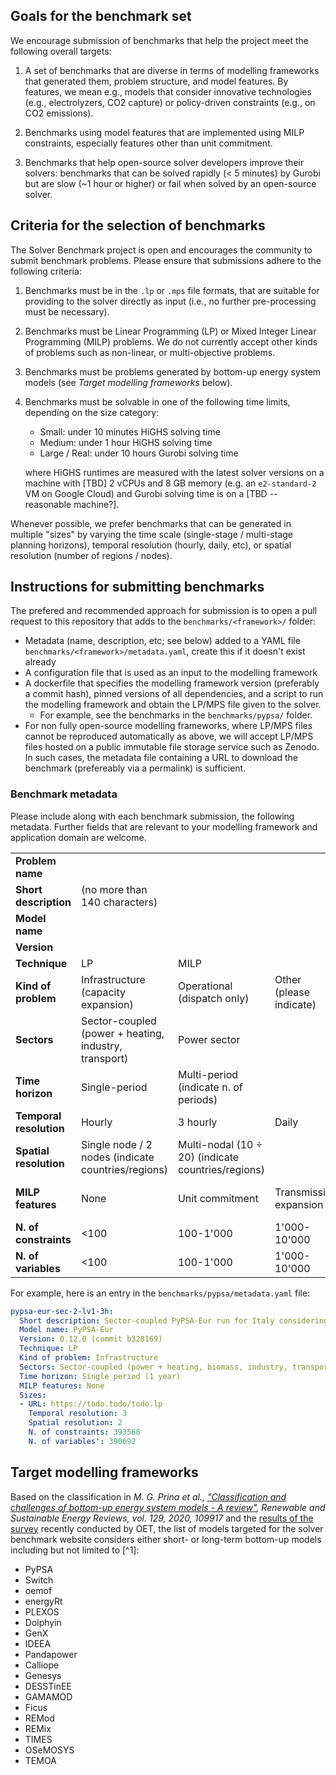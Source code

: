 ## Goals for the benchmark set

We encourage submission of benchmarks that help the project meet the following overall targets:

1. A set of benchmarks that are diverse in terms of modelling frameworks that generated them, problem structure, and model features. By features, we mean e.g., models that consider innovative technologies (e.g., electrolyzers, CO2
capture) or policy-driven constraints (e.g., on CO2 emissions).

1. Benchmarks using model features that are implemented using MILP constraints, especially features other than unit commitment.

1. Benchmarks that help open-source solver developers improve their solvers: benchmarks that can be solved rapidly (< 5 minutes) by Gurobi but are slow (~1 hour or higher) or fail when solved by an open-source solver.

## Criteria for the selection of benchmarks

The Solver Benchmark project is open and encourages the community to submit benchmark problems. Please ensure that submissions adhere to the following criteria:

1. Benchmarks must be in the `.lp` or `.mps` file formats, that are suitable for providing to the solver directly as input (i.e., no further pre-processing must be necessary).

1. Benchmarks must be Linear Programming (LP) or Mixed Integer Linear Programming (MILP) problems. We do not currently accept other kinds of problems such as non-linear, or multi-objective problems.

1. Benchmarks must be problems generated by bottom-up energy system models (see *Target modelling frameworks* below).

1. Benchmarks must be solvable in one of the following time limits, depending on the size category:
    - Small: under 10 minutes HiGHS solving time
    - Medium: under 1 hour HiGHS solving time
    - Large / Real: under 10 hours Gurobi solving time

    where HiGHS runtimes are measured with the latest solver versions on a machine with [TBD] 2 vCPUs and 8 GB memory (e.g. an `e2-standard-2` VM on Google Cloud) and Gurobi solving time is on a [TBD -- reasonable machine?].

Whenever possible, we prefer benchmarks that can be generated in multiple "sizes" by varying the time scale (single-stage / multi-stage planning horizons), temporal resolution (hourly, daily, etc), or spatial resolution (number of regions / nodes).

## Instructions for submitting benchmarks

The prefered and recommended approach for submission is to open a pull request to this repository that adds to the `benchmarks/<framework>/` folder:
- Metadata (name, description, etc; see below) added to a YAML file `benchmarks/<framework>/metadata.yaml`, create this if it doesn't exist already
- A configuration file that is used as an input to the modelling framework
- A dockerfile that specifies the modelling framework version (preferably a commit hash), pinned versions of all dependencies, and a script to run the modelling framework and obtain the LP/MPS file given to the solver.
    - For example, see the benchmarks in the `benchmarks/pypsa/` folder.
- For non fully open-source modelling frameworks, where LP/MPS files cannot be reproduced automatically as above, we will accept LP/MPS files hosted on a public immutable file storage service such as Zenodo. In such cases, the metadata file containing a URL to download the benchmark (prefereably via a permalink) is sufficient.

### Benchmark metadata

Please include along with each benchmark submission, the following metadata. Further fields that are relevant to your modelling framework and application domain are welcome.

||||||||
| -- | -- | -- | -- | -- | -- | -- |
| **Problem name** |
| **Short description** | (no more than 140 characters) |
| **Model name** |
| **Version** |
| **Technique** | LP | MILP |
| **Kind of problem** | Infrastructure (capacity expansion) | Operational (dispatch only) | Other (please indicate) |
| **Sectors** | Sector-coupled (power + heating, industry, transport) | Power sector |
| **Time horizon** | Single-period | Multi-period (indicate n. of periods) |
| **Temporal resolution** | Hourly | 3 hourly | Daily | Yearly |
| **Spatial resolution** | Single node / 2 nodes (indicate countries/regions) | Multi-nodal (10 $\div$ 20) (indicate countries/regions) |
| **MILP features** | None | Unit commitment | Transmission expansion | Other (please indicate) |
| **N. of constraints** | <100| 100-1'000| 1'000-10'000| 10'000-100'000| 100'000-1'000'000 | 1'000'000-10'000'000 |
| **N. of variables** | <100| 100-1'000| 1'000-10'000| 10'000-100'000| 100'000-1'000'000 | 1'000'000-10'000'000 |

For example, here is an entry in the `benchmarks/pypsa/metadata.yaml` file:

```yaml
pypsa-eur-sec-2-lv1-3h:
  Short description: Sector-coupled PyPSA-Eur run for Italy considering 2050 as single planning horizon (LP, lot of variables, strongly intermeshed constraints)
  Model name: PyPSA-Eur
  Version: 0.12.0 (commit b328169)
  Technique: LP
  Kind of problem: Infrastructure
  Sectors: Sector-coupled (power + heating, biomass, industry, transport)
  Time horizon: Single period (1 year)
  MILP features: None
  Sizes:
  - URL: https://todo.todo/todo.lp
    Temporal resolution: 3
    Spatial resolution: 2
    N. of constraints: 393568
    N. of variables': 390692
```

## Target modelling frameworks

Based on the classification in *M. G. Prina et al., ["Classification and challenges of bottom-up energy system models - A review"](https://www.sciencedirect.com/science/article/pii/S1364032120302082), Renewable and Sustainable Energy Reviews, vol. 129, 2020, 109917* and the [results of the survey](https://zenodo.org/records/13354034) recently conducted by OET, the list of models targeted for the solver benchmark website considers either short- or long-term bottom-up models including but not limited to [^1]:
- PyPSA
- Switch
- oemof
- energyRt
- PLEXOS
- Dolphyin
- GenX
- IDEEA
- Pandapower
- Calliope
- Genesys
- DESSTinEE
- GAMAMOD
- Ficus
- REMod
- REMix
- TIMES
- OSeMOSYS
- TEMOA
